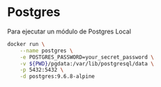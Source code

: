 # Postgres

Para ejecutar un módulo de Postgres Local

```bash
docker run \
    --name postgres \
    -e POSTGRES_PASSWORD=your_secret_password \
    -v ${PWD}/pgdata:/var/lib/postgresql/data \
    -p 5432:5432 \
    -d postgres:9.6.8-alpine
```
